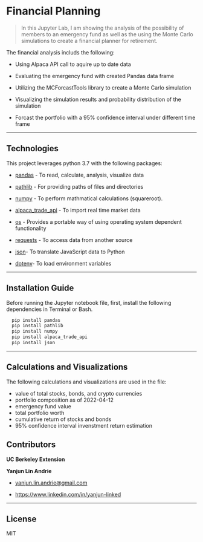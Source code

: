 # Financial Planning

>In this Jupyter Lab, I am showing the analysis of the possibility of members to an emergency fund as well as the using the Monte Carlo simulations to create a financial planner for retirement.

The financial analysis includs the following:
    
* Using Alpaca API call to aquire up to date data

* Evaluating the emergency fund with created Pandas data frame

* Utilizing the MCForcastTools library to create a Monte Carlo simulation

* Visualizing the simulation results and probability distribution of the simulation

* Forcast the portfolio with a 95% confidence interval under different time frame
---

## Technologies
This project leverages python 3.7 with the following packages:

* [pandas](https://pandas.pydata.org/docs/getting_started/overview.html) - To read, calculate, analysis, visualize data

* [pathlib](https://docs.python.org/3/library/pathlib.html) - For providing paths of files and directories

* [numpy](https://numpy.org/doc/stable/user/absolute_beginners.html) - To perform mathmatical calculations (squareroot).

* [alpaca_trade_api](https://github.com/alpacahq/alpaca-trade-api-python) - To import real time market data

* [os](https://docs.python.org/3/library/os.html) - Provides a portable way of using operating system dependent functionality

* [requests](https://www.w3schools.com/python/module_requests.asp) - To access data from another source

* [json](https://pypi.org/project/jsonlib/)- To translate JavaScript data to Python

* [dotenv](https://pypi.org/project/python-dotenv/)- To load environment variables
---

## Installation Guide

Before running the Jupyter notebook file, first, install the following dependencies in Terminal or Bash.

```python
  pip install pandas
  pip install pathlib
  pip install numpy
  pip install alpaca_trade_api
  pip install json
```

---

## Calculations and Visualizations

The following calculations and visualizations are used in the file:

* value of total stocks, bonds, and crypto currencies
* portfolio composition as of 2022-04-12
* emergency fund value
* total portfolio worth
* cumulative return of stocks and bonds
* 95% confidence interval invenstment return estimation

## Contributors

**UC Berkeley Extension**

**Yanjun Lin Andrie**

* yanjun.lin.andrie@gmail.com

* https://www.linkedin.com/in/yanjun-linked

---

## License

MIT
 